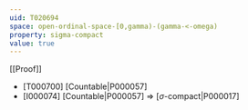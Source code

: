```yaml
---
uid: T020694
space: open-ordinal-space-[0,gamma)-(gamma-<-omega)
property: sigma-compact
value: true
---
```

[[Proof]]

* [T000700] [Countable|P000057]
* [I000074] [Countable|P000057] => [$\sigma$-compact|P000017]

